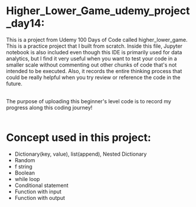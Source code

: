 # Higher_Lower_Game_udemy_project_day14:
This is a project from Udemy 100 Days of Code called higher_lower_game. This is a practice project that I built from scratch. Inside this file, Jupyter notebook is also included even though this IDE is primarily used for data analytics, but I find it very useful when you want to test your code in a smaller scale without commenting out other chunks of code that's not intended to be executed. Also, it records the entire thinking process that could be really helpful when you try review or reference the code in the future.<br><br>

The purpose of uploading this beginner's level code is to record my progress along this coding journey!<br><br>

# Concept used in this project:

- Dictionary(key, value), list(append), Nested Dictionary
- Random
- f string
- Boolean
- while loop 
- Conditional statement
- Function with input
- Function with output

